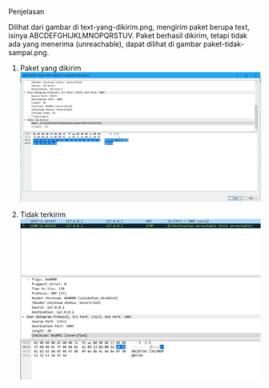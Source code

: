 Penjelasan

Dilihat dari gambar di text-yang-dikirim.png, mengirim paket berupa text, isinya ABCDEFGHIJKLMNOPQRSTUV. Paket berhasil dikirim, tetapi tidak ada yang menerima (unreachable), dapat dilihat di gambar paket-tidak-sampai.png.

1. Paket yang dikirim
![alt sended](https://github.com/hisamwp/PROGJAR_05111740000026/blob/master/tugas2/udp_simple/text-yang-dikirim.png)

2. Tidak terkirim
![alt fail](https://github.com/hisamwp/PROGJAR_05111740000026/blob/master/tugas2/udp_simple/paket-tidak-sampai.png)
